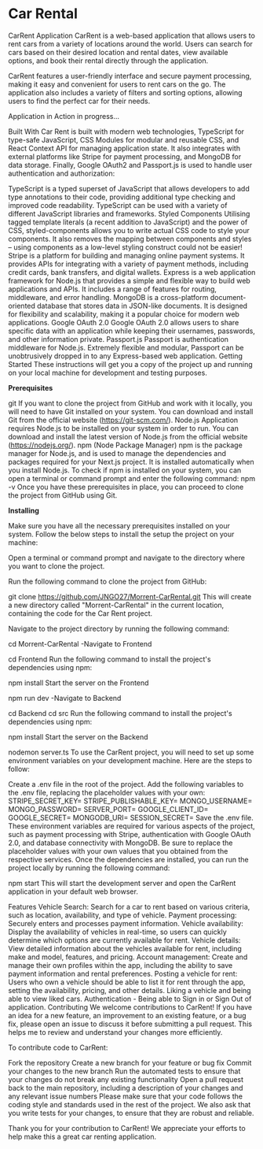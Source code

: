 # Car Rental 

CarRent Application
CarRent is a web-based application that allows users to rent cars from a variety of locations around the world. Users can search for cars based on their desired location and rental dates, view available options, and book their rental directly through the application.

CarRent features a user-friendly interface and secure payment processing, making it easy and convenient for users to rent cars on the go. The application also includes a variety of filters and sorting options, allowing users to find the perfect car for their needs.

Application in Action
in progress...

Built With
Car Rent is built with modern web technologies, TypeScript for type-safe JavaScript, CSS Modules for modular and reusable CSS, and React Context API for managing application state. It also integrates with external platforms like Stripe for payment processing, and MongoDB for data storage. Finally, Google OAuth2 and Passport.js is used to handle user authentication and authorization:

TypeScript is a typed superset of JavaScript that allows developers to add type annotations to their code, providing additional type checking and improved code readability. TypeScript can be used with a variety of different JavaScript libraries and frameworks.
Styled Components Utilising tagged template literals (a recent addition to JavaScript) and the power of CSS, styled-components allows you to write actual CSS code to style your components. It also removes the mapping between components and styles – using components as a low-level styling construct could not be easier!
Stripe is a platform for building and managing online payment systems. It provides APIs for integrating with a variety of payment methods, including credit cards, bank transfers, and digital wallets.
Express is a web application framework for Node.js that provides a simple and flexible way to build web applications and APIs. It includes a range of features for routing, middleware, and error handling.
MongoDB is a cross-platform document-oriented database that stores data in JSON-like documents. It is designed for flexibility and scalability, making it a popular choice for modern web applications.
Google OAuth 2.0 Google OAuth 2.0 allows users to share specific data with an application while keeping their usernames, passwords, and other information private.
Passport.js Passport is authentication middleware for Node.js. Extremely flexible and modular, Passport can be unobtrusively dropped in to any Express-based web application.
Getting Started
These instructions will get you a copy of the project up and running on your local machine for development and testing purposes.

**Prerequisites**

git If you want to clone the project from GitHub and work with it locally, you will need to have Git installed on your system. You can download and install Git from the official website (https://git-scm.com/).
Node.js Application requires Node.js to be installed on your system in order to run. You can download and install the latest version of Node.js from the official website (https://nodejs.org/).
npm (Node Package Manager) npm is the package manager for Node.js, and is used to manage the dependencies and packages required for your Next.js project. It is installed automatically when you install Node.js. To check if npm is installed on your system, you can open a terminal or command prompt and enter the following command:
npm -v
Once you have these prerequisites in place, you can proceed to clone the project from GitHub using Git.

**Installing**

Make sure you have all the necessary prerequisites installed on your system. Follow the below steps to install the setup the project on your machine:

Open a terminal or command prompt and navigate to the directory where you want to clone the project.

Run the following command to clone the project from GitHub:

git clone https://github.com/JNGO27/Morrent-CarRental.git
This will create a new directory called "Morrent-CarRental" in the current location, containing the code for the Car Rent project.

Navigate to the project directory by running the following command:

cd Morrent-CarRental
-Navigate to Frontend

  cd Frontend
Run the following command to install the project's dependencies using npm:

npm install
Start the server on the Frontend

npm run dev
-Navigate to Backend

  cd Backend
  cd src
Run the following command to install the project's dependencies using npm:

npm install
Start the server on the Backend

nodemon server.ts
To use the CarRent project, you will need to set up some environment variables on your development machine. Here are the steps to follow:

Create a .env file in the root of the project.
Add the following variables to the .env file, replacing the placeholder values with your own:
STRIPE_SECRET_KEY=<your-stripe-secrect-key>
STRIPE_PUBLISHABLE_KEY=<your-stripe-publishble-key>
MONGO_USERNAME=<your-cloudinary-cloud-name>
MONGO_PASSWORD=<your-cloudinary-api-key>
SERVER_PORT=<your-server-port>
GOOGLE_CLIENT_ID=<your-google-client-id>
GOOGLE_SECRET=<your-google-secret>
MONGODB_URI=<your-mongodb-uri>
SESSION_SECRET=<your-session-secret>
Save the .env file. These environment variables are required for various aspects of the project, such as payment processing with Stripe, authentication with Google OAuth 2.0, and database connectivity with MongoDB. Be sure to replace the placeholder values with your own values that you obtained from the respective services.
Once the dependencies are installed, you can run the project locally by running the following command:

npm start
This will start the development server and open the CarRent application in your default web browser.

Features
Vehicle Search: Search for a car to rent based on various criteria, such as location, availability, and type of vehicle.
Payment processing: Securely enters and processes payment information.
Vehicle availability: Display the availability of vehicles in real-time, so users can quickly determine which options are currently available for rent.
Vehicle details: View detailed information about the vehicles available for rent, including make and model, features, and pricing.
Account management: Create and manage their own profiles within the app, including the ability to save payment information and rental preferences.
Posting a vehicle for rent: Users who own a vehicle should be able to list it for rent through the app, setting the availability, pricing, and other details.
Liking a vehicle and being able to view liked cars.
Authentication - Being able to Sign in or Sign Out of application.
Contributing
We welcome contributions to CarRent! If you have an idea for a new feature, an improvement to an existing feature, or a bug fix, please open an issue to discuss it before submitting a pull request. This helps me to review and understand your changes more efficiently.

To contribute code to CarRent:

Fork the repository
Create a new branch for your feature or bug fix
Commit your changes to the new branch
Run the automated tests to ensure that your changes do not break any existing functionality
Open a pull request back to the main repository, including a description of your changes and any relevant issue numbers
Please make sure that your code follows the coding style and standards used in the rest of the project. We also ask that you write tests for your changes, to ensure that they are robust and reliable.

Thank you for your contribution to CarRent! We appreciate your efforts to help make this a great car renting application.
